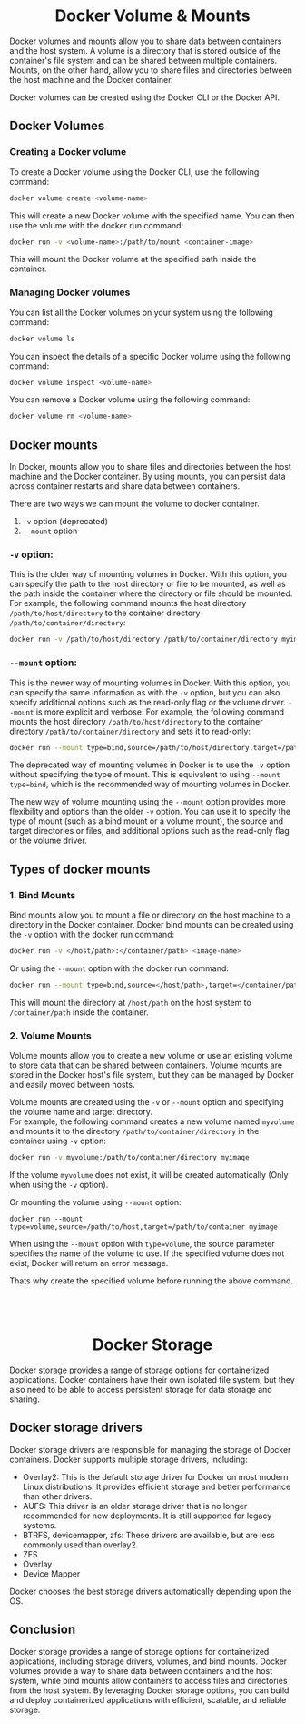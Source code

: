 <h1 align="center"> Docker Volume & Mounts</h1>

Docker volumes and mounts allow you to share data between containers and the host system. A volume is a directory that is stored outside of the container's file system and can be shared between multiple containers. Mounts, on the other hand, allow you to share files and directories between the host machine and the Docker container.

Docker volumes can be created using the Docker CLI or the Docker API.

## Docker Volumes

### Creating a Docker volume

To create a Docker volume using the Docker CLI, use the following command:

```bash
docker volume create <volume-name>
```

This will create a new Docker volume with the specified name. You can then use the volume with the docker run command:

```bash
docker run -v <volume-name>:/path/to/mount <container-image>
```

This will mount the Docker volume at the specified path inside the container.

### Managing Docker volumes

You can list all the Docker volumes on your system using the following command:

```bash
docker volume ls
```

You can inspect the details of a specific Docker volume using the following command:

```bash
docker volume inspect <volume-name>
```

You can remove a Docker volume using the following command:

```bash
docker volume rm <volume-name>
```

## Docker mounts

In Docker, mounts allow you to share files and directories between the host machine and the Docker container. By using mounts, you can persist data across container restarts and share data between containers.

There are two ways we can mount the volume to docker container.

1.  `-v` option (deprecated)
2. `--mount` option

### `-v` option:

This is the older way of mounting volumes in Docker. With this option, you can specify the path to the host directory or file to be mounted, as well as the path inside the container where the directory or file should be mounted.  
For example, the following command mounts the host directory `/path/to/host/directory` to the container directory `/path/to/container/directory`:

```bash
docker run -v /path/to/host/directory:/path/to/container/directory myimage
```

### `--mount` option:

This is the newer way of mounting volumes in Docker. With this option, you can specify the same information as with the `-v` option, but you can also specify additional options such as the read-only flag or the volume driver. `--mount` is more explicit and verbose.
For example, the following command mounts the host directory `/path/to/host/directory` to the container directory `/path/to/container/directory` and sets it to read-only:

```bash
docker run --mount type=bind,source=/path/to/host/directory,target=/path/to/container/directory,readonly myimage
```

The deprecated way of mounting volumes in Docker is to use the `-v` option without specifying the type of mount. This is equivalent to using `--mount type=bind`, which is the recommended way of mounting volumes in Docker.

The new way of volume mounting using the `--mount` option provides more flexibility and options than the older `-v` option. You can use it to specify the type of mount (such as a bind mount or a volume mount), the source and target directories or files, and additional options such as the read-only flag or the volume driver.

## Types of docker mounts

### 1. Bind Mounts

Bind mounts allow you to mount a file or directory on the host machine to a directory in the Docker container.
Docker bind mounts can be created using the `-v` option with the docker run command:

```bash
docker run -v </host/path>:</container/path> <image-name>
```

Or using the `--mount` option with the docker run command:

```bash
docker run --mount type=bind,source=</host/path>,target=</container/path> <image-name>
```

This will mount the directory at `/host/path` on the host system to `/container/path` inside the container.

### 2. Volume Mounts

Volume mounts allow you to create a new volume or use an existing volume to store data that can be shared between containers. 
Volume mounts are stored in the Docker host's file system, but they can be managed by Docker and easily moved between hosts.

Volume mounts are created using the `-v` or `--mount` option and specifying the volume name and target directory.  
For example, the following command creates a new volume named `myvolume` and mounts it to the directory `/path/to/container/directory` in the container using `-v` option:

```bash
docker run -v myvolume:/path/to/container/directory myimage
```

If the volume `myvolume` does not exist, it will be created automatically (Only when using the `-v` option).

Or mounting the volume using `--mount` option:

```
docker run --mount type=volume,source=/path/to/host,target=/path/to/container myimage
```

When using the `--mount` option with `type=volume`, the source parameter specifies the name of the volume to use. If the specified volume does not exist, Docker will return an error message.

Thats why create the specified volume before running the above command.

<br></br>

<h1 align="center"> Docker Storage </h1>

Docker storage provides a range of storage options for containerized applications. Docker containers have their own isolated file system, but they also need to be able to access persistent storage for data storage and sharing.

## Docker storage drivers

Docker storage drivers are responsible for managing the storage of Docker containers. Docker supports multiple storage drivers, including:

- Overlay2: This is the default storage driver for Docker on most modern Linux distributions. It provides efficient storage and better performance than other drivers.
- AUFS: This driver is an older storage driver that is no longer recommended for new deployments. It is still supported for legacy systems.
- BTRFS, devicemapper, zfs: These drivers are available, but are less commonly used than overlay2.
- ZFS
- Overlay
- Device Mapper

Docker chooses the best storage drivers automatically depending upon the OS.

## Conclusion

Docker storage provides a range of storage options for containerized applications, including storage drivers, volumes, and bind mounts. Docker volumes provide a way to share data between containers and the host system, while bind mounts allow containers to access files and directories from the host system. By leveraging Docker storage options, you can build and deploy containerized applications with efficient, scalable, and reliable storage.